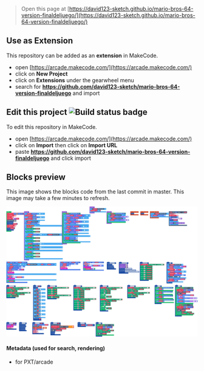  


> Open this page at [https://david123-sketch.github.io/mario-bros-64-version-finaldeljuego/](https://david123-sketch.github.io/mario-bros-64-version-finaldeljuego/)

## Use as Extension

This repository can be added as an **extension** in MakeCode.

* open [https://arcade.makecode.com/](https://arcade.makecode.com/)
* click on **New Project**
* click on **Extensions** under the gearwheel menu
* search for **https://github.com/david123-sketch/mario-bros-64-version-finaldeljuego** and import

## Edit this project ![Build status badge](https://github.com/david123-sketch/mario-bros-64-version-finaldeljuego/workflows/MakeCode/badge.svg)

To edit this repository in MakeCode.

* open [https://arcade.makecode.com/](https://arcade.makecode.com/)
* click on **Import** then click on **Import URL**
* paste **https://github.com/david123-sketch/mario-bros-64-version-finaldeljuego** and click import

## Blocks preview

This image shows the blocks code from the last commit in master.
This image may take a few minutes to refresh.

![A rendered view of the blocks](https://github.com/david123-sketch/mario-bros-64-version-finaldeljuego/raw/master/.github/makecode/blocks.png)

#### Metadata (used for search, rendering)

* for PXT/arcade
<script src="https://makecode.com/gh-pages-embed.js"></script><script>makeCodeRender("{{ site.makecode.home_url }}", "{{ site.github.owner_name }}/{{ site.github.repository_name }}");</script>
